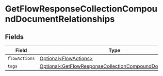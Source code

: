 # GetFlowResponseCollectionCompoundDocumentRelationships


## Fields

| Field                                                                                                                                | Type                                                                                                                                 | Required                                                                                                                             | Description                                                                                                                          |
| ------------------------------------------------------------------------------------------------------------------------------------ | ------------------------------------------------------------------------------------------------------------------------------------ | ------------------------------------------------------------------------------------------------------------------------------------ | ------------------------------------------------------------------------------------------------------------------------------------ |
| `flowActions`                                                                                                                        | [Optional\<FlowActions>](../../models/components/FlowActions.md)                                                                     | :heavy_minus_sign:                                                                                                                   | N/A                                                                                                                                  |
| `tags`                                                                                                                               | [Optional\<GetFlowResponseCollectionCompoundDocumentTags>](../../models/components/GetFlowResponseCollectionCompoundDocumentTags.md) | :heavy_minus_sign:                                                                                                                   | N/A                                                                                                                                  |